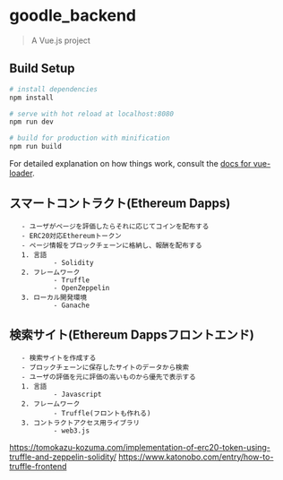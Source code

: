 # goodle_backend

> A Vue.js project

## Build Setup

``` bash
# install dependencies
npm install

# serve with hot reload at localhost:8080
npm run dev

# build for production with minification
npm run build
```

For detailed explanation on how things work, consult the [docs for vue-loader](http://vuejs.github.io/vue-loader).

## スマートコントラクト(Ethereum Dapps)
       - ユーザがページを評価したらそれに応じてコインを配布する
       - ERC20対応Ethereumトークン
       - ページ情報をブロックチェーンに格納し、報酬を配布する
       1. 言語
               - Solidity
       2. フレームワーク
               - Truffle
               - OpenZeppelin
       3. ローカル開発環境
               - Ganache
## 検索サイト(Ethereum Dappsフロントエンド)
       - 検索サイトを作成する
       - ブロックチェーンに保存したサイトのデータから検索
       - ユーザの評価を元に評価の高いものから優先で表示する
       1. 言語
               - Javascript
       2. フレームワーク
               - Truffle(フロントも作れる)
       3. コントラクトアクセス用ライブラリ
               - web3.js

https://tomokazu-kozuma.com/implementation-of-erc20-token-using-truffle-and-zeppelin-solidity/
https://www.katonobo.com/entry/how-to-truffle-frontend

